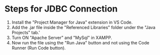# Steps for JDBC Connection

1. Install the "Project Manager for Java" extension in VS Code.
2. Add the .jar file inside the "Referenced Libraries" folder under the "Java Projects" tab.'
3. Turn ON "Apache Server" and "MySql" in XAMPP.
4. Now run the file using the "Run Java" button and not using the Code Runner (Run Code button).
